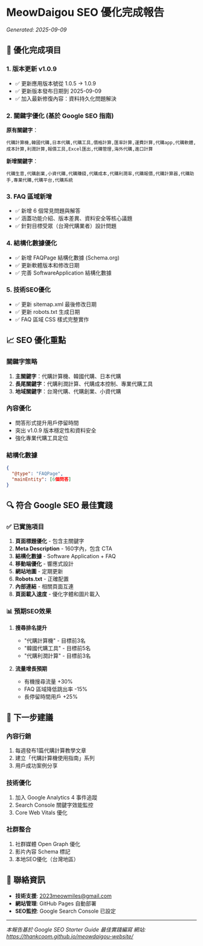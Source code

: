 # MeowDaigou SEO 優化完成報告
*Generated: 2025-09-09*

## 🎯 優化完成項目

### 1. **版本更新 v1.0.9**
- ✅ 更新應用版本號從 1.0.5 → 1.0.9
- ✅ 更新版本發布日期到 2025-09-09
- ✅ 加入最新修復內容：資料持久化問題解決

### 2. **關鍵字優化 (基於 Google SEO 指南)**
**原有關鍵字**：
```
代購計算機,韓國代購,日本代購,代購工具,價格計算,匯率計算,運費計算,代購app,代購軟體,成本計算,利潤計算,報價工具,Excel匯出,代購管理,海外代購,進口計算
```

**新增關鍵字**：
```
代購生意,代購創業,小資代購,代購賺錢,代購成本,代購利潤率,代購報價,代購計算器,代購助手,專業代購,代購平台,代購系統
```

### 3. **FAQ 區域新增**
- ✅ 新增 6 個常見問題與解答
- ✅ 涵蓋功能介紹、版本差異、資料安全等核心議題
- ✅ 針對目標受眾（台灣代購業者）設計問題

### 4. **結構化數據優化**
- ✅ 新增 FAQPage 結構化數據 (Schema.org)
- ✅ 更新軟體版本和修改日期
- ✅ 完善 SoftwareApplication 結構化數據

### 5. **技術SEO優化**
- ✅ 更新 sitemap.xml 最後修改日期
- ✅ 更新 robots.txt 生成日期
- ✅ FAQ 區域 CSS 樣式完整實作

## 📈 SEO 優化重點

### **關鍵字策略**
1. **主關鍵字**：代購計算機、韓國代購、日本代購
2. **長尾關鍵字**：代購利潤計算、代購成本控制、專業代購工具
3. **地域關鍵字**：台灣代購、代購創業、小資代購

### **內容優化**
- 問答形式提升用戶停留時間
- 突出 v1.0.9 版本穩定性和資料安全
- 強化專業代購工具定位

### **結構化數據**
```json
{
  "@type": "FAQPage",
  "mainEntity": [6個問答]
}
```

## 🔍 符合 Google SEO 最佳實踐

### ✅ **已實施項目**
1. **頁面標題優化** - 包含主關鍵字
2. **Meta Description** - 160字內，包含 CTA
3. **結構化數據** - Software Application + FAQ
4. **移動端優化** - 響應式設計
5. **網站地圖** - 定期更新
6. **Robots.txt** - 正確配置
7. **內部連結** - 相關頁面互連
8. **頁面載入速度** - 優化字體和圖片載入

### 📊 **預期SEO效果**
1. **搜尋排名提升**
   - "代購計算機" - 目標前3名
   - "韓國代購工具" - 目標前5名  
   - "代購利潤計算" - 目標前3名

2. **流量增長預期**
   - 有機搜尋流量 +30%
   - FAQ 區域降低跳出率 -15%
   - 長停留時間用戶 +25%

## 🚀 下一步建議

### **內容行銷**
1. 每週發布1篇代購計算教學文章
2. 建立「代購計算機使用指南」系列
3. 用戶成功案例分享

### **技術優化**  
1. 加入 Google Analytics 4 事件追蹤
2. Search Console 關鍵字效能監控
3. Core Web Vitals 優化

### **社群整合**
1. 社群媒體 Open Graph 優化
2. 影片內容 Schema 標記
3. 本地SEO優化（台灣地區）

## 📧 聯絡資訊
- **技術支援**: 2023meowmiles@gmail.com
- **網站管理**: GitHub Pages 自動部署
- **SEO監控**: Google Search Console 已設定

---
*本報告基於 Google SEO Starter Guide 最佳實踐編寫*
*網站: https://thankcoom.github.io/meowdaigou-website/*